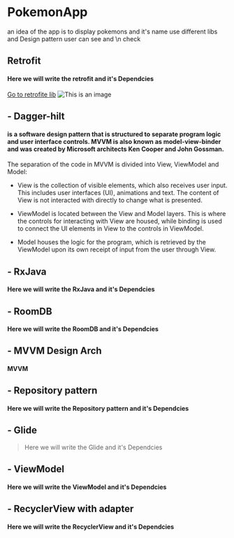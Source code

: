 # PokemonApp
an idea of the app is to display pokemons and it's name use different libs and Design pattern user can see and \n check
## Retrofit 
#### Here we will write the retrofit and it's Dependcies
[Go to retrofite lib](www.google.com)
![This is an image](https://myoctocat.com/assets/images/base-octocat.svg)
## - Dagger-hilt
#### is a software design pattern that is structured to separate program logic and user interface controls. MVVM is also known as model-view-binder and was created by Microsoft architects Ken Cooper and John Gossman.

The separation of the code in MVVM is divided into View, ViewModel and Model:

- View is the collection of visible elements, which also receives user input. This includes user interfaces (UI), animations and text. The content of View is not interacted with directly to change what is presented.

- ViewModel is located between the View and Model layers. This is where the controls for interacting with View are housed, while binding is used to connect the UI elements in View to the controls in ViewModel.

- Model houses the logic for the program, which is retrieved by the ViewModel upon its own receipt of input from the user through View.

## - RxJava
#### Here we will write the RxJava and it's Dependcies
## - RoomDB
#### Here we will write the RoomDB and it's Dependcies
## - MVVM Design Arch
#### MVVM
## - Repository pattern
#### Here we will write the Repository pattern and it's Dependcies
## - Glide
> Here we will write the Glide and it's Dependcies
## - ViewModel
#### Here we will write the ViewModel and it's Dependcies
## - RecyclerView with adapter
#### Here we will write the RecyclerView and it's Dependcies

